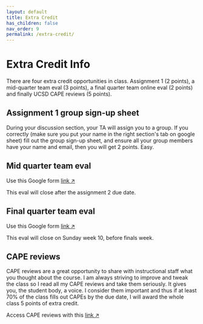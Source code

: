 ```yaml
---
layout: default
title: Extra Credit
has_children: false
nav_order: 9
permalink: /extra-credit/
---
```


<h1>Extra Credit Info</h1>

There are four extra credit opportunities in class. Assignment 1 (2 points), a mid-quarter team eval (3 points), a final quarter team online eval (2 points) and finally UCSD CAPE reviews (5 points).

<h2>Assignment 1 group sign-up sheet</h2>
During your discussion section, your TA will assign you to a group. If you correctly (make sure you put your name in the right section's tab on google sheet) fill out the group sign-up sheet, and ensure all your group members have your name and email, then you will get 2 points. Easy.

<h2>Mid quarter team eval</h2>
Use this Google form <a href="https://docs.google.com/forms/d/e/1FAIpQLSfYbYuYjYlyrCY50yjVe_ejOBMiIwq_3t0U4NTkVafsiFVwrA/viewform?usp=sf_link" target="_blank" rel="noopener">link &#x2197;</a>

This eval will close after the assignment 2 due date.

<h2>Final quarter team eval</h2>
Use this Google form <a href="https://docs.google.com/forms/d/e/1FAIpQLSeP8N88eSRuFNeZqk8NpcX24No2c9aCmHIMW-PjIkD5zQH_yg/viewform?usp=sf_link" target="_blank" rel="noopener">link &#x2197;</a>

This eval will close on Sunday week 10, before finals week.

<h2> CAPE reviews</h2>

CAPE reviews are a great opportunity to share with instructional staff what you thought about the course. I am always striving to improve and tweak the class so I read all my CAPE reviews and take them seriously. It gives you, the student body, a voice. I consider them important and thus if at least 70% of the class fills out CAPEs by the due date, I will award the whole class 5 points of extra credit.

Access CAPE reviews with this <a href="https://cape.ucsd.edu/" target="_blank" rel="noopener">link &#x2197;</a>
